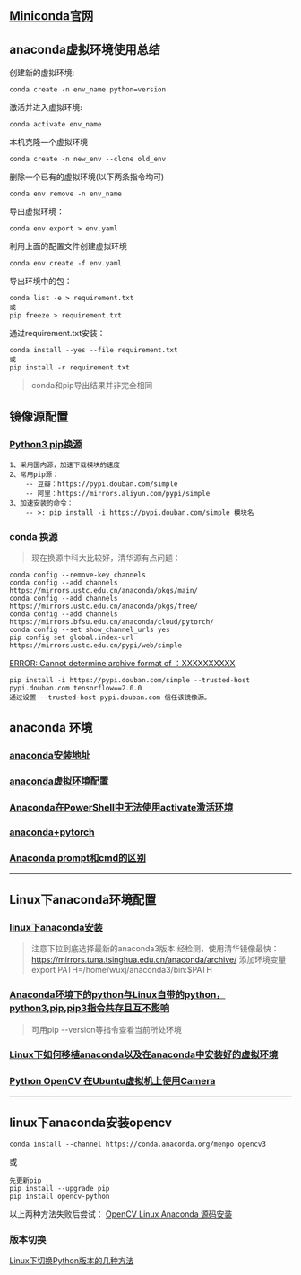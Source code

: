 ## [Miniconda官网](https://docs.conda.io/en/latest/miniconda.html)

## anaconda虚拟环境使用总结

创建新的虚拟环境:

    conda create -n env_name python=version

激活并进入虚拟环境:

    conda activate env_name

本机克隆一个虚拟环境

    conda create -n new_env --clone old_env

删除一个已有的虚拟环境(以下两条指令均可)

    conda env remove -n env_name

导出虚拟环境：

    conda env export > env.yaml

利用上面的配置文件创建虚拟环境

    conda env create -f env.yaml

导出环境中的包：

    conda list -e > requirement.txt
    或
    pip freeze > requirement.txt

通过requirement.txt安装：

    conda install --yes --file requirement.txt
    或
    pip install -r requirement.txt

>conda和pip导出结果并非完全相同

## 镜像源配置

### [Python3 pip换源](https://www.cnblogs.com/bigb/p/12146418.html)

    1、采用国内源，加速下载模块的速度
    2、常用pip源：
        -- 豆瓣：https://pypi.douban.com/simple
        -- 阿里：https://mirrors.aliyun.com/pypi/simple
    3、加速安装的命令：
        -- >: pip install -i https://pypi.douban.com/simple 模块名


### conda 换源
>现在换源中科大比较好，清华源有点问题：

    conda config --remove-key channels
    conda config --add channels https://mirrors.ustc.edu.cn/anaconda/pkgs/main/
    conda config --add channels https://mirrors.ustc.edu.cn/anaconda/pkgs/free/
    conda config --add channels https://mirrors.bfsu.edu.cn/anaconda/cloud/pytorch/
    conda config --set show_channel_urls yes
    pip config set global.index-url https://mirrors.ustc.edu.cn/pypi/web/simple



[ERROR: Cannot determine archive format of ：XXXXXXXXXX](www.xiaoheidiannao.com/84909.html)
```
pip install -i https://pypi.douban.com/simple --trusted-host pypi.douban.com tensorflow==2.0.0
通过设置 --trusted-host pypi.douban.com 信任该镜像源。

```

## anaconda 环境

### [anaconda安装地址](https://www.anaconda.com/download/)

### [anaconda虚拟环境配置](https://blog.csdn.net/hehedadaq/article/details/113103721)


### [Anaconda在PowerShell中无法使用activate激活环境](https://blog.csdn.net/kdongyi/article/details/81905494)

### [anaconda+pytorch](https://blog.csdn.net/weixin_45812669/article/details/108138500)


### [Anaconda prompt和cmd的区别](https://blog.csdn.net/qq_44955314/article/details/117635270)

---
## Linux下anaconda环境配置

### [linux下anaconda安装](https://blog.csdn.net/xiaerwoailuo/article/details/70054429)
>注意下拉到底选择最新的anaconda3版本
>经检测，使用清华镜像最快：https://mirrors.tuna.tsinghua.edu.cn/anaconda/archive/
>添加环境变量
>export PATH=/home/wuxj/anaconda3/bin:$PATH


### [Anaconda环境下的python与Linux自带的python，python3,pip,pip3指令共存且互不影响](https://blog.csdn.net/u014734886/article/details/78790288)
>可用pip --version等指令查看当前所处环境

### [Linux下如何移植anaconda以及在anaconda中安装好的虚拟环境](https://blog.csdn.net/qq_33590958/article/details/103440868)


### [Python OpenCV 在Ubuntu虚拟机上使用Camera](https://blog.csdn.net/u012005313/article/details/82146385)

---

## linux下anaconda安装opencv

    conda install --channel https://conda.anaconda.org/menpo opencv3
或

    先更新pip
    pip install --upgrade pip
    pip install opencv-python


以上两种方法失败后尝试：
[OpenCV Linux Anaconda 源码安装](https://blog.csdn.net/u012005313/article/details/82191392?ops_request_misc=&request_id=&biz_id=&utm_medium=distribute.pc_search_result.none-task-blog-2~all~es_rank~default-7-82191392.pc_search_es_clickV2&utm_term=linux+anaconda+opencv&spm=1018.2226.3001.4187)

### 版本切换

[Linux下切换Python版本的几种方法](https://www.cnblogs.com/feynxd/p/11367806.html)